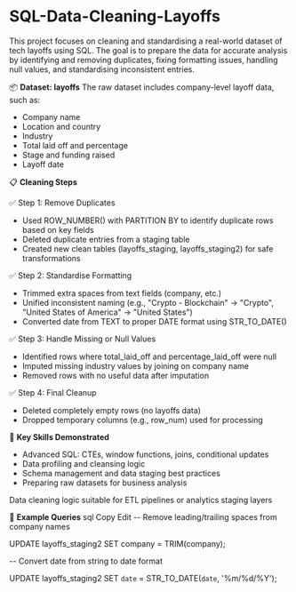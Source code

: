 # SQL-Data-Cleaning-Layoffs

This project focuses on cleaning and standardising a real-world dataset of tech layoffs using SQL. The goal is to prepare the data for accurate analysis by identifying and removing duplicates, fixing formatting issues, handling null values, and standardising inconsistent entries.

📦 ****Dataset: layoffs****
The raw dataset includes company-level layoff data, such as:

- Company name
- Location and country
- Industry
- Total laid off and percentage
- Stage and funding raised
- Layoff date

📋 ****Cleaning Steps****

✅ Step 1: Remove Duplicates

- Used ROW_NUMBER() with PARTITION BY to identify duplicate rows based on key fields
- Deleted duplicate entries from a staging table
- Created new clean tables (layoffs_staging, layoffs_staging2) for safe transformations
  

✅ Step 2: Standardise Formatting

- Trimmed extra spaces from text fields (company, etc.)
- Unified inconsistent naming (e.g., "Crypto - Blockchain" → "Crypto", "United States of America" → "United States")
- Converted date from TEXT to proper DATE format using STR_TO_DATE()
  

✅ Step 3: Handle Missing or Null Values

- Identified rows where total_laid_off and percentage_laid_off were null
- Imputed missing industry values by joining on company name
- Removed rows with no useful data after imputation
  
✅ Step 4: Final Cleanup

- Deleted completely empty rows (no layoffs data)
- Dropped temporary columns (e.g., row_num) used for processing
  
🧠 ****Key Skills Demonstrated****

- Advanced SQL: CTEs, window functions, joins, conditional updates
- Data profiling and cleansing logic
- Schema management and data staging best practices
- Preparing raw datasets for business analysis
  
Data cleaning logic suitable for ETL pipelines or analytics staging layers

🧪 ****Example Queries****
sql
Copy
Edit
-- Remove leading/trailing spaces from company names

  UPDATE layoffs_staging2
  SET company = TRIM(company);

-- Convert date from string to date format

  UPDATE layoffs_staging2
  SET `date` = STR_TO_DATE(`date`, '%m/%d/%Y');
